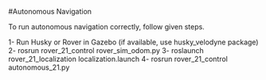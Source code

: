 #Autonomous Navigation

To run autonomous navigation correctly, follow given steps.

1- Run Husky or Rover in Gazebo (if available, use husky_velodyne package)
2- rosrun rover_21_control rover_sim_odom.py
3- roslaunch rover_21_localization localization.launch
4- rosrun rover_21_control autonomous_21.py
